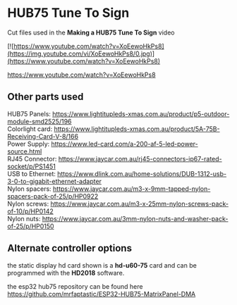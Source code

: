 # HUB75 Tune To Sign

Cut files used in the <b>Making a HUB75 Tune To Sign</b> video

[![https://www.youtube.com/watch?v=XoEewoHkPs8](https://img.youtube.com/vi/XoEewoHkPs8/0.jpg)](https://www.youtube.com/watch?v=XoEewoHkPs8)

https://www.youtube.com/watch?v=XoEewoHkPs8



## Other parts used<br>
HUB75 Panels: https://www.lightitupleds-xmas.com.au/product/p5-outdoor-module-smd2525/196<br>
Colorlight card: https://www.lightitupleds-xmas.com.au/product/5A-75B-Receiving-Card-V-8/166<br>
Power Supply: https://www.led-card.com/a-200-af-5-led-power-source.html<br>
RJ45 Connector: https://www.jaycar.com.au/rj45-connectors-ip67-rated-socket/p/PS1451<br>
USB to Ethernet: https://www.dlink.com.au/home-solutions/DUB-1312-usb-3-0-to-gigabit-ethernet-adapter<br>
Nylon spacers: https://www.jaycar.com.au/m3-x-9mm-tapped-nylon-spacers-pack-of-25/p/HP0922<br>
Nylon screws: https://www.jaycar.com.au/m3-x-25mm-nylon-screws-pack-of-10/p/HP0142<br>
Nylon nuts: https://www.jaycar.com.au/3mm-nylon-nuts-and-washer-pack-of-25/p/HP0150<br>


## Alternate controller options<br>
the static display hd card shown is a <b>hd-u60-75</b> card and can be programmed with the <b>HD2018</b> software.<br>

the esp32 hub75 repository can be found here<br>
https://github.com/mrfaptastic/ESP32-HUB75-MatrixPanel-DMA<br>

